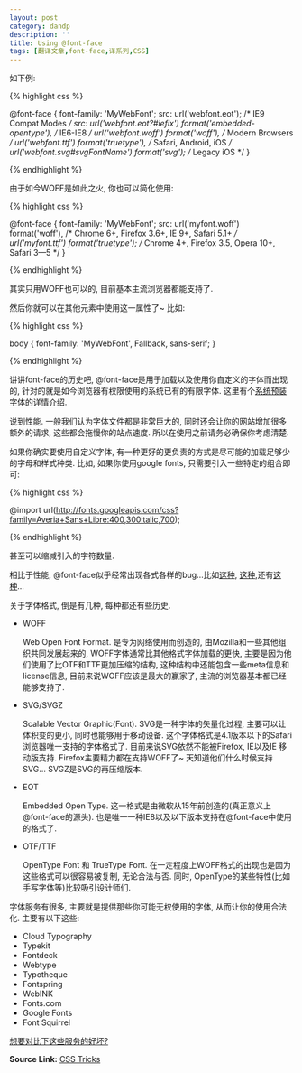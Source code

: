 ```yaml
---
layout: post
category: dandp
description: ''
title: Using @font-face
tags: [翻译文章,font-face,译系列,CSS]
---
```


如下例:


{% highlight css %}

@font-face {
  font-family: 'MyWebFont';
  src: url('webfont.eot'); /* IE9 Compat Modes */
  src: url('webfont.eot?#iefix') format('embedded-opentype'), /* IE6-IE8 */
       url('webfont.woff') format('woff'), /* Modern Browsers */
       url('webfont.ttf')  format('truetype'), /* Safari, Android, iOS */
       url('webfont.svg#svgFontName') format('svg'); /* Legacy iOS */
}

{% endhighlight %}


由于如今WOFF是如此之火, 你也可以简化使用:


{% highlight css %}

@font-face {
  font-family: 'MyWebFont';
  src: url('myfont.woff') format('woff'), /* Chrome 6+, Firefox 3.6+, IE 9+, Safari 5.1+ */
       url('myfont.ttf') format('truetype'); /* Chrome 4+, Firefox 3.5, Opera 10+, Safari 3—5 */
}

{% endhighlight %}

其实只用WOFF也可以的, 目前基本主流浏览器都能支持了.

然后你就可以在其他元素中使用这一属性了~ 比如:


{% highlight css %}

body {
  font-family: 'MyWebFont', Fallback, sans-serif;
}

{% endhighlight %}


讲讲font-face的历史吧, @font-face是用于加载以及使用你自定义的字体而出现的, 针对的就是如今浏览器有权限使用的系统已有的有限字体. 这里有个<a href="http://practicaltypography.com/system-fonts.html" target="_blank">系统预装字体的详情介绍</a>.

说到性能. 一般我们认为字体文件都是非常巨大的, 同时还会让你的网站增加很多额外的请求, 这些都会拖慢你的站点速度. 所以在使用之前请务必确保你考虑清楚.

如果你确实要使用自定义字体, 有一种更好的更负责的方式是尽可能的加载足够少的字母和样式种类. 比如, 如果你使用google fonts, 只需要引入一些特定的组合即可:


{% highlight css %}


@import url(http://fonts.googleapis.com/css?family=Averia+Sans+Libre:400,300italic,700);


{% endhighlight %}

甚至可以缩减引入的字符数量.


相比于性能, @font-face似乎经常出现各式各样的bug...比如<a href="http://blog.typekit.com/2014/02/28/new-bug-in-chrome-v33-affecting-web-fonts/" target="_blank">这种</a>, <a href="http://www.fontspring.com/support/troubleshooting/font-face-bugs" target="_blank">这种</a>,还有<a href="http://ianfeather.co.uk/ten-reasons-we-switched-from-an-icon-font-to-svg/" target="_blank">这种</a>...


关于字体格式, 倒是有几种, 每种都还有些历史.


<ul>
  <li>WOFF
    <p>Web Open Font Format. 是专为网络使用而创造的, 由Mozilla和一些其他组织共同发展起来的, WOFF字体通常比其他格式字体加载的更快, 主要是因为他们使用了比OTF和TTF更加压缩的结构, 这种结构中还能包含一些meta信息和license信息, 目前来说WOFF应该是最大的赢家了, 主流的浏览器基本都已经能够支持了.</p>
  </li>
  <li>SVG/SVGZ
    <p>Scalable Vector Graphic(Font). SVG是一种字体的矢量化过程, 主要可以让体积变的更小, 同时也能够用于移动设备. 这个字体格式是4.1版本以下的Safari浏览器唯一支持的字体格式了. 目前来说SVG依然不能被Firefox, IE以及IE 移动版支持. Firefox主要精力都在支持WOFF了~ 天知道他们什么时候支持SVG... SVGZ是SVG的再压缩版本.</p>
  </li>
  <li>EOT
    <p>Embedded Open Type. 这一格式是由微软从15年前创造的(真正意义上@font-face的源头). 也是唯一一种IE8以及以下版本支持在@font-face中使用的格式了.</p>
  </li>
  <li>OTF/TTF
    <p>OpenType Font 和 TrueType Font. 在一定程度上WOFF格式的出现也是因为这些格式可以很容易被复制, 无论合法与否. 同时, OpenType的某些特性(比如手写字体等)比较吸引设计师们.</p>
  </li>
</ul>


字体服务有很多, 主要就是提供那些你可能无权使用的字体, 从而让你的使用合法化. 主要有以下这些:

<ul>
  <li>Cloud Typography</li>
  <li>Typekit</li>
  <li>Fontdeck</li>
  <li>Webtype</li>
  <li>Typotheque</li>
  <li>Fontspring</li>
  <li>WebINK</li>
  <li>Fonts.com</li>
  <li>Google Fonts</li>
  <li>Font Squirrel</li>
</ul>



<a href="http://www.smashingmagazine.com/2010/10/20/review-of-popular-web-font-embedding-services/" target="_blank">想要对比下这些服务的好坏?</a>


<strong>Source Link:</strong>  <a href="http://css-tricks.com/snippets/css/using-font-face/" target="_blank">CSS Tricks</a>

